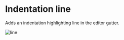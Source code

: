 # Indentation line

Adds an indentation highlighting line in the editor gutter.

![line](https://cloud.githubusercontent.com/assets/1140675/14762312/833a4024-0988-11e6-9f9c-aea02def3b57.gif)
